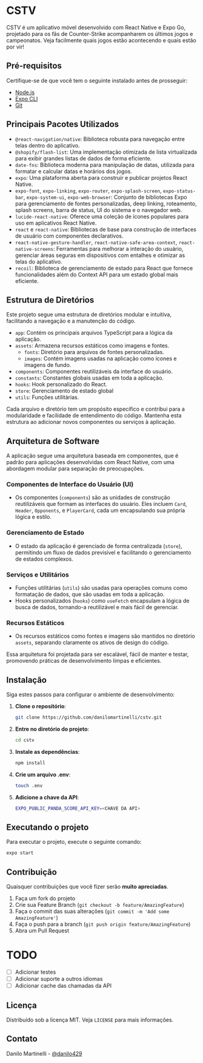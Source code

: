 # CSTV

CSTV é um aplicativo móvel desenvolvido com React Native e Expo Go, projetado para os fãs de Counter-Strike acompanharem os últimos jogos e campeonatos. Veja facilmente quais jogos estão acontecendo e quais estão por vir!

## Pré-requisitos

Certifique-se de que você tem o seguinte instalado antes de prosseguir:

- [Node.js](https://nodejs.org/)
- [Expo CLI](https://expo.dev/tools#cli)
- [Git](https://git-scm.com/)

## Principais Pacotes Utilizados

- `@react-navigation/native`: Biblioteca robusta para navegação entre telas dentro do aplicativo.
- `@shopify/flash-list`: Uma implementação otimizada de lista virtualizada para exibir grandes listas de dados de forma eficiente.
- `date-fns`: Biblioteca moderna para manipulação de datas, utilizada para formatar e calcular datas e horários dos jogos.
- `expo`: Uma plataforma aberta para construir e publicar projetos React Native.
- `expo-font`, `expo-linking`, `expo-router`, `expo-splash-screen`, `expo-status-bar`, `expo-system-ui`, `expo-web-browser`: Conjunto de bibliotecas Expo para gerenciamento de fontes personalizadas, deep linking, roteamento, splash screens, barra de status, UI do sistema e o navegador web.
- `lucide-react-native`: Oferece uma coleção de ícones populares para uso em aplicativos React Native.
- `react` e `react-native`: Bibliotecas de base para construção de interfaces de usuário com componentes declarativos.
- `react-native-gesture-handler`, `react-native-safe-area-context`, `react-native-screens`: Ferramentas para melhorar a interação do usuário, gerenciar áreas seguras em dispositivos com entalhes e otimizar as telas do aplicativo.
- `recoil`: Biblioteca de gerenciamento de estado para React que fornece funcionalidades além do Context API para um estado global mais eficiente.

## Estrutura de Diretórios

Este projeto segue uma estrutura de diretórios modular e intuitiva, facilitando a navegação e a manutenção do código.

- `app`: Contém os principais arquivos TypeScript para a lógica da aplicação.
- `assets`: Armazena recursos estáticos como imagens e fontes.
   - `fonts`: Diretório para arquivos de fontes personalizadas.
   - `images`: Contém imagens usadas na aplicação como ícones e imagens de fundo.
- `components`: Componentes reutilizáveis da interface do usuário.
- `constants`: Constantes globais usadas em toda a aplicação.
- `hooks`: Hook personalizado do React.
- `store`: Gerenciamento de estado global
- `utils`: Funções utilitárias.

Cada arquivo e diretório tem um propósito específico e contribui para a modularidade e facilidade de entendimento do código. Mantenha esta estrutura ao adicionar novos componentes ou serviços à aplicação.

## Arquitetura de Software

A aplicação segue uma arquitetura baseada em componentes, que é padrão para aplicações desenvolvidas com React Native, com uma abordagem modular para separação de preocupações.

### Componentes de Interface do Usuário (UI)
- Os componentes (`components`) são as unidades de construção reutilizáveis que formam as interfaces do usuário. Eles incluem `Card`, `Header`, `Opponents`, e `PlayerCard`, cada um encapsulando sua própria lógica e estilo.

### Gerenciamento de Estado
- O estado da aplicação é gerenciado de forma centralizada (`store`), permitindo um fluxo de dados previsível e facilitando o gerenciamento de estados complexos.

### Serviços e Utilitários
- Funções utilitárias (`utils`) são usadas para operações comuns como formatação de dados, que são usadas em toda a aplicação.
- Hooks personalizados (`hooks`) como `useFetch` encapsulam a lógica de busca de dados, tornando-a reutilizável e mais fácil de gerenciar.

### Recursos Estáticos
- Os recursos estáticos como fontes e imagens são mantidos no diretório `assets`, separando claramente os ativos de design do código.

Essa arquitetura foi projetada para ser escalável, fácil de manter e testar, promovendo práticas de desenvolvimento limpas e eficientes.


## Instalação

Siga estes passos para configurar o ambiente de desenvolvimento:

1. **Clone o repositório**:
   ```sh
   git clone https://github.com/danilomartinelli/cstv.git
   ```
   
2. **Entre no diretório do projeto**:
    ```sh
    cd cstv
    ```
   
3. **Instale as dependências**:
    ```sh
    npm install
    ```
   
4. **Crie um arquivo .env**:
    ```sh
    touch .env
    ```
   
5. **Adicione a chave da API**:
    ```sh
   EXPO_PUBLIC_PANDA_SCORE_API_KEY=<CHAVE DA API>
   ```
   
## Executando o projeto

Para executar o projeto, execute o seguinte comando:

```sh
expo start
```

## Contribuição

Quaisquer contribuições que você fizer serão **muito apreciadas**.

1. Faça um fork do projeto
2. Crie sua Feature Branch (`git checkout -b feature/AmazingFeature`)
3. Faça o commit das suas alterações (`git commit -m 'Add some AmazingFeature'`)
4. Faça o push para a branch (`git push origin feature/AmazingFeature`)
5. Abra um Pull Request

# TODO

- [ ] Adicionar testes
- [ ] Adicionar suporte a outros idiomas
- [ ] Adicionar cache das chamadas da API

## Licença

Distribuído sob a licença MIT. Veja `LICENSE` para mais informações.

## Contato

Danilo Martinelli - [@danilo429](https://twitter.com/daniloleone429)

